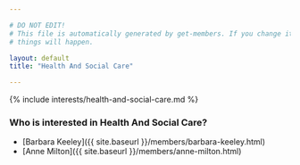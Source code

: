 ```yaml
---

# DO NOT EDIT!
# This file is automatically generated by get-members. If you change it, bad
# things will happen.

layout: default
title: "Health And Social Care"

---
```


{% include interests/health-and-social-care.md %}

### Who is interested in Health And Social Care?


* [Barbara Keeley]({{ site.baseurl }}/members/barbara-keeley.html)
* [Anne Milton]({{ site.baseurl }}/members/anne-milton.html)
